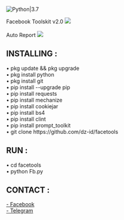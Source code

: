 ![Python|3.7](https://img.shields.io/badge/Python-3.7-magenta.svg)
<div>Facebook Toolskit v2.0
<img src="https://github.com/dz-id/facetools/blob/master/screenshoot/IMG_20191119_232437.jpg"/></div>
<br>Auto Report
<img src="https://github.com/dz-id/facetools/blob/master/screenshoot/IMG_20191119_232453.jpg"/>
<h2>INSTALLING :</h2>
• pkg update && pkg upgrade<br>
• pkg install python<br>
• pkg install git<br>
• pip install --upgrade pip<br>
• pip install requests<br>
• pip install mechanize<br>
• pip install cookiejar<br>
• pip install bs4<br>
• pip install clint<br>
• pip install prompt_toolkit<br>
• git clone https://github.com/dz-id/facetools<br>
<h2>RUN :</h2>
• cd facetools</br>
• python Fb.py</br>
<h2>CONTACT :</h2>
<a href="https://www.facebook.com/dulahz">- Facebook</a></br>
<a href="https://t.me/unikers">- Telegram</a></br>
